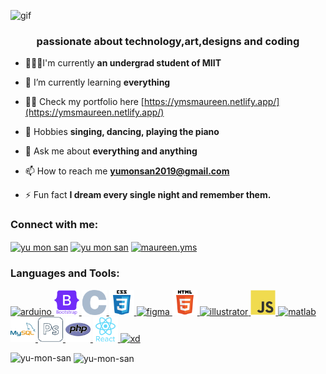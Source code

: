 ![gif](https://user-images.githubusercontent.com/64295894/103669462-c13b8180-4fa6-11eb-8a5e-bc91e7b0ea37.gif)


<h3 align="center">passionate about technology,art,designs and coding</h3>

- 👩🏻‍🎓I'm currently **an undergrad student of MIIT**

- 🌱 I’m currently learning **everything**

- 👨‍💻 Check my portfolio here [https://ymsmaureen.netlify.app/](https://ymsmaureen.netlify.app/)

- 🎨 Hobbies **singing, dancing, playing the piano**

- 💬 Ask me about **everything and anything**

- 📫 How to reach me **yumonsan2019@gmail.com**

- ⚡ Fun fact **I dream every single night and remember them.**

<h3 align="left">Connect with me:</h3>
<p align="left">
<a href="https://linkedin.com/in/yu mon san" target="blank"><img align="center" src="https://cdn.jsdelivr.net/npm/simple-icons@3.0.1/icons/linkedin.svg" alt="yu mon san" height="30" width="40" /></a>
<a href="https://fb.com/yu mon san" target="blank"><img align="center" src="https://cdn.jsdelivr.net/npm/simple-icons@3.0.1/icons/facebook.svg" alt="yu mon san" height="30" width="40" /></a>
<a href="https://instagram.com/maureen.yms" target="blank"><img align="center" src="https://cdn.jsdelivr.net/npm/simple-icons@3.0.1/icons/instagram.svg" alt="maureen.yms" height="30" width="40" /></a>
</p>

<h3 align="left">Languages and Tools:</h3>
<p align="left"> <a href="https://www.arduino.cc/" target="_blank"> <img src="https://cdn.worldvectorlogo.com/logos/arduino-1.svg" alt="arduino" width="40" height="40"/> </a> <a href="https://getbootstrap.com" target="_blank"> <img src="https://raw.githubusercontent.com/devicons/devicon/master/icons/bootstrap/bootstrap-plain-wordmark.svg" alt="bootstrap" width="40" height="40"/> </a> <a href="https://www.cprogramming.com/" target="_blank"> <img src="https://raw.githubusercontent.com/devicons/devicon/master/icons/c/c-original.svg" alt="c" width="40" height="40"/> </a> <a href="https://www.w3schools.com/css/" target="_blank"> <img src="https://raw.githubusercontent.com/devicons/devicon/master/icons/css3/css3-original-wordmark.svg" alt="css3" width="40" height="40"/> </a> <a href="https://www.figma.com/" target="_blank"> <img src="https://www.vectorlogo.zone/logos/figma/figma-icon.svg" alt="figma" width="40" height="40"/> </a> <a href="https://www.w3.org/html/" target="_blank"> <img src="https://raw.githubusercontent.com/devicons/devicon/master/icons/html5/html5-original-wordmark.svg" alt="html5" width="40" height="40"/> </a> <a href="https://www.adobe.com/in/products/illustrator.html" target="_blank"> <img src="https://www.vectorlogo.zone/logos/adobe_illustrator/adobe_illustrator-icon.svg" alt="illustrator" width="40" height="40"/> </a> <a href="https://developer.mozilla.org/en-US/docs/Web/JavaScript" target="_blank"> <img src="https://raw.githubusercontent.com/devicons/devicon/master/icons/javascript/javascript-original.svg" alt="javascript" width="40" height="40"/> </a> <a href="https://www.mathworks.com/" target="_blank"> <img src="https://raw.githubusercontent.com/simple-icons/simple-icons/master/icons/mathworks.svg" alt="matlab" width="40" height="40"/> </a> <a href="https://www.mysql.com/" target="_blank"> <img src="https://raw.githubusercontent.com/devicons/devicon/master/icons/mysql/mysql-original-wordmark.svg" alt="mysql" width="40" height="40"/> </a> <a href="https://www.photoshop.com/en" target="_blank"> <img src="https://raw.githubusercontent.com/devicons/devicon/master/icons/photoshop/photoshop-line.svg" alt="photoshop" width="40" height="40"/> </a> <a href="https://www.php.net" target="_blank"> <img src="https://raw.githubusercontent.com/devicons/devicon/master/icons/php/php-original.svg" alt="php" width="40" height="40"/> </a> <a href="https://reactjs.org/" target="_blank"> <img src="https://raw.githubusercontent.com/devicons/devicon/master/icons/react/react-original-wordmark.svg" alt="react" width="40" height="40"/> </a> <a href="https://www.adobe.com/products/xd.html" target="_blank"> <img src="https://cdn.worldvectorlogo.com/logos/adobe-xd.svg" alt="xd" width="40" height="40"/> </a> </p>

<p><img align="left" src="https://github-readme-stats.vercel.app/api/top-langs?username=yu-mon-san&show_icons=true&locale=en&layout=compact" alt="yu-mon-san" /></p>

<p>&nbsp;<img align="center" src="https://github-readme-stats.vercel.app/api?username=yu-mon-san&show_icons=true&locale=en" alt="yu-mon-san" /></p>
